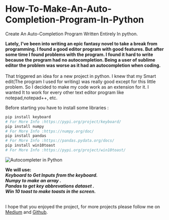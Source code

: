 # How-To-Make-An-Auto-Completion-Program-In-Python
Create An Auto-Completion Program Written Entirely In python.

**Lately, I’ve been into writing an epic fantasy novel to take a break from programming. I found a good editor program with good features. But after some time I found problems with the program. I found it hard to write because the program had no autocompletion. Being a user of sublime editor the problem was worse as it had an autocompletion when coding.**<br/><br/>
That triggered an idea for a new project in python. I knew that my Smart edit(The program I used for writing) was really good except for this little problem. So I decided to make my code work as an extension for it. I wanted It to work for every other text editor program like notepad,notepad++, etc.

Before starting you have to install some libraries :
```python
pip install keyboard
# For More Info :https://pypi.org/project/keyboard/
pip install numpy
# For More Info :https://numpy.org/doc/
pip install pandas
# For More Info :https://pandas.pydata.org/docs/
pip install win10toast
# For More Info :https://pypi.org/project/win10toast/
```
<img alt="Autocompleter in Python" src="https://miro.medium.com/max/700/1*DlIScTVCY2_otb9ggzZHhQ.png" />

**We will use:**<br/>
***Keyboard to Get Inputs from the keyboard.<br/>
Numpy to make an array .<br/>
Pandas to get key abbrevations dataset .<br/>
Win 10 toast to make toasts in the screen.***<br/><br/>

I hope that you enjoyed the project, for more projects please follow me on <a href="https://medium.com/@godlazy0/how-to-make-an-auto-completion-program-in-python-6ec7da45735b">Medium</a> and <a href="https://github.com/Alpha-Hunt">Github</a>.
